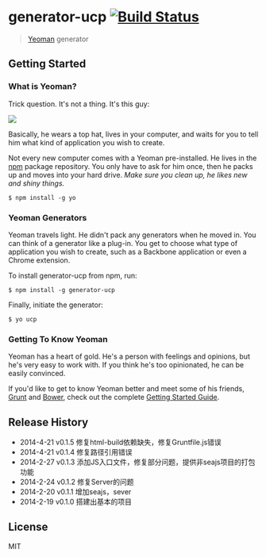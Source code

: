 # generator-ucp [![Build Status](https://secure.travis-ci.org/zhangmhao/generator-ucp.png?branch=master)](https://travis-ci.org/zhangmhao/generator-ucp)

> [Yeoman](http://yeoman.io) generator


## Getting Started

### What is Yeoman?

Trick question. It's not a thing. It's this guy:

![](http://i.imgur.com/JHaAlBJ.png)

Basically, he wears a top hat, lives in your computer, and waits for you to tell him what kind of application you wish to create.

Not every new computer comes with a Yeoman pre-installed. He lives in the [npm](https://npmjs.org) package repository. You only have to ask for him once, then he packs up and moves into your hard drive. *Make sure you clean up, he likes new and shiny things.*

```
$ npm install -g yo
```

### Yeoman Generators

Yeoman travels light. He didn't pack any generators when he moved in. You can think of a generator like a plug-in. You get to choose what type of application you wish to create, such as a Backbone application or even a Chrome extension.

To install generator-ucp from npm, run:

```
$ npm install -g generator-ucp
```

Finally, initiate the generator:

```
$ yo ucp
```

### Getting To Know Yeoman

Yeoman has a heart of gold. He's a person with feelings and opinions, but he's very easy to work with. If you think he's too opinionated, he can be easily convinced.

If you'd like to get to know Yeoman better and meet some of his friends, [Grunt](http://gruntjs.com) and [Bower](http://bower.io), check out the complete [Getting Started Guide](https://github.com/yeoman/yeoman/wiki/Getting-Started).


## Release History

* 2014-4-21 v0.1.5 修复html-build依赖缺失，修复Gruntfile.js错误
* 2014-4-21 v0.1.4 修复路径引用错误
* 2014-2-27 v0.1.3 添加JS入口文件，修复部分问题，提供非seajs项目的打包功能
* 2014-2-24 v0.1.2 修复Server的问题
* 2014-2-20 v0.1.1 增加seajs，sever
* 2014-2-19 v0.1.0 搭建出基本的项目

## License

MIT
